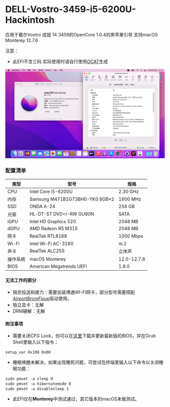 # DELL-Vostro-3459-i5-6200U-Hackintosh
应用于戴尔Vostro 成就 14 3459的OpenCore 1.0.4的黑苹果引导 支持macOS Monterey 12.7.6 

注意：
- 此EFI不含三码 实际使用时请自行使用[OCAT](https://github.com/ic005k/OCAuxiliaryTools)生成

![](image.png)
### 配置清单
|类型|型号|规格|
|---|---|---|
|CPU|Intel Core i5-6200U|2.30 GHz|
|内存|Samsung M471B1G73BH0-YK0 8GB×2|1600 MHz|
|SSD|ONDA A-24|256 GB|
|光驱|HL-DT-ST DVD+/-RW GU90N|SATA|
|iGPU|Intel HD Graphics 520|2048 MB|
|dGPU|AMD Radeon R5 M315|2048 MB|
|网卡|RealTek RTL8168|1000 Mbps|
|Wi-Fi|Intel Wi-Fi AC-3160|m.2|
|声卡|RealTek ALC255|立体声|
|操作系统|macOS Monterey|12.0-12.7.6|
|BIOS|American Megatrends UEFI|1.8.0|

#### 无法工作的部分
- 隔空投送和接力：需要加装博通WI-FI网卡，部分型号需要搭配[AirportBrcmFixup](https://github.com/acidanthera/AirportBrcmFixup)驱动使用。
- 独立显卡：无解
- DRM硬解：无解

#### 附注事项
- 需要关闭CFG Lock，你可以在[这里](https://www.dell.com/support/product-details/zh-cn/product/vostro-14-3459-laptop/drivers)下载并更新最新版的BIOS，并在Grub Shell里输入以下指令：
```
setup_var 0x108 0x00
```
- 睡眠唤醒未解决，如果出现睡死问题，可尝试在终端里输入以下命令以关闭睡眠功能：
```
sudo pmset -a sleep 0
sudo pmset -a hibernatemode 0
sudo pmset -a disablesleep 1
```
- 此EFI仅在**Monterey**中测试通过，其它版本的macOS未做测试。